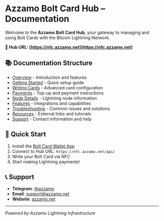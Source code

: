 # Azzamo Bolt Card Hub – Documentation

Welcome to the **Azzamo Bolt Card Hub**, your gateway to managing and using Bolt Cards with the Bitcoin Lightning Network.

**🔗 Hub URL: [https://nfc.azzamo.net](https://nfc.azzamo.net)**

## 📚 Documentation Structure

- [Overview](./overview.md) - Introduction and features
- [Getting Started](./getting-started.md) - Quick setup guide
- [Writing Cards](./writing-cards.md) - Advanced card configuration
- [Payments](./payments.md) - Top-up and payment instructions
- [Node Details](./node-details.md) - Lightning node information
- [Features](./features.md) - Integrations and capabilities
- [Troubleshooting](./troubleshooting.md) - Common issues and solutions
- [Resources](./resources.md) - External links and tutorials
- [Support](./support.md) - Contact information and help

## 🚀 Quick Start

1. Install the [Bolt Card Wallet App](https://boltcardwallet.com)
2. Connect to Hub URL: `https://nfc.azzamo.net/api/`
3. Write your Bolt Card via NFC
4. Start making Lightning payments!

## 📞 Support

- **Telegram**: [@azzamo](https://t.me/azzamo)
- **Email**: [support@azzamo.net](mailto:support@azzamo.net)
- **Website**: [azzamo.net](https://azzamo.net)

---

*Powered by Azzamo Lightning Infrastructure*